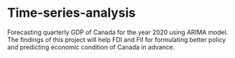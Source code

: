 # Time-series-analysis

Forecasting quarterly GDP of Canada for the year 2020 using ARIMA model.
The findings of this project will help FDI and FII for formulating better policy and predicting economic condition of Canada in advance.
